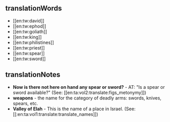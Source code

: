 ## translationWords

* [[en:tw:david]]
* [[en:tw:ephod]]
* [[en:tw:goliath]]
* [[en:tw:king]]
* [[en:tw:philistines]]
* [[en:tw:priest]]
* [[en:tw:spear]]
* [[en:tw:sword]]

## translationNotes

* **Now is there not here on hand any spear or sword?** - AT: "Is a spear or sword available?" (See: [[en:ta:vol2:translate:figs_metonymy]])
* **weapons** - the name for the category of deadly arms: swords, knives, spears, etc.
* **Valley of Elah** - This is the name of a place in Israel. (See: [[:en:ta:vol1:translate:translate_names]])
